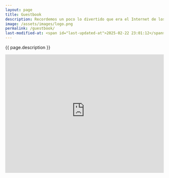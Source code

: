 ```yaml
---
layout: page
title: Guestbook
description: Recordemos un poco lo divertido que era el Internet de los '2000s. Puedes dejarme un mensaje o un saludo por aquí y también ver los mensajes de otras personas. ✌️
image: /assets/images/logo.png
permalink: /guestbook/
last-modified-at: <span id="last-updated-at">2025-02-22 23:01:12</span>
---
```


<p class="text-center">{{ page.description }}</p>

<div style="position: relative; width: 100%; padding-top: 75%; height: 0; overflow: hidden;">
<iframe
src="https://luiscarlospando.atabook.org/"
style="position: absolute; top: 0; left: 0; width: 100%; height: 100%; border: none;"
loading="lazy"
allowfullscreen>
</iframe>
</div>
